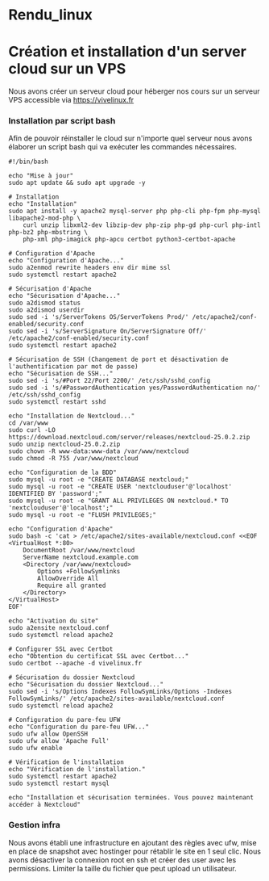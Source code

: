 # Rendu_linux

# Création et installation d'un server cloud sur un VPS


Nous avons créer un serveur cloud pour héberger nos cours sur un serveur VPS accessible via https://vivelinux.fr

### Installation par script bash

Afin de pouvoir réinstaller le cloud sur n'importe quel serveur nous avons élaborer un script bash qui va exécuter les commandes nécessaires.

```
#!/bin/bash

echo "Mise à jour"
sudo apt update && sudo apt upgrade -y

# Installation 
echo "Installation"
sudo apt install -y apache2 mysql-server php php-cli php-fpm php-mysql libapache2-mod-php \
    curl unzip libxml2-dev libzip-dev php-zip php-gd php-curl php-intl php-bz2 php-mbstring \
    php-xml php-imagick php-apcu certbot python3-certbot-apache

# Configuration d'Apache
echo "Configuration d'Apache..."
sudo a2enmod rewrite headers env dir mime ssl
sudo systemctl restart apache2

# Sécurisation d'Apache
echo "Sécurisation d'Apache..."
sudo a2dismod status
sudo a2dismod userdir
sudo sed -i 's/ServerTokens OS/ServerTokens Prod/' /etc/apache2/conf-enabled/security.conf
sudo sed -i 's/ServerSignature On/ServerSignature Off/' /etc/apache2/conf-enabled/security.conf
sudo systemctl restart apache2

# Sécurisation de SSH (Changement de port et désactivation de l'authentification par mot de passe)
echo "Sécurisation de SSH..."
sudo sed -i 's/#Port 22/Port 2200/' /etc/ssh/sshd_config
sudo sed -i 's/#PasswordAuthentication yes/PasswordAuthentication no/' /etc/ssh/sshd_config
sudo systemctl restart sshd

echo "Installation de Nextcloud..."
cd /var/www
sudo curl -LO https://download.nextcloud.com/server/releases/nextcloud-25.0.2.zip
sudo unzip nextcloud-25.0.2.zip
sudo chown -R www-data:www-data /var/www/nextcloud
sudo chmod -R 755 /var/www/nextcloud

echo "Configuration de la BDD"
sudo mysql -u root -e "CREATE DATABASE nextcloud;"
sudo mysql -u root -e "CREATE USER 'nextclouduser'@'localhost' IDENTIFIED BY 'password';"
sudo mysql -u root -e "GRANT ALL PRIVILEGES ON nextcloud.* TO 'nextclouduser'@'localhost';"
sudo mysql -u root -e "FLUSH PRIVILEGES;"

echo "Configuration d'Apache"
sudo bash -c 'cat > /etc/apache2/sites-available/nextcloud.conf <<EOF
<VirtualHost *:80>
    DocumentRoot /var/www/nextcloud
    ServerName nextcloud.example.com
    <Directory /var/www/nextcloud>
        Options +FollowSymlinks
        AllowOverride All
        Require all granted
    </Directory>
</VirtualHost>
EOF'

echo "Activation du site"
sudo a2ensite nextcloud.conf
sudo systemctl reload apache2

# Configurer SSL avec Certbot
echo "Obtention du certificat SSL avec Certbot..."
sudo certbot --apache -d vivelinux.fr

# Sécurisation du dossier Nextcloud
echo "Sécurisation du dossier Nextcloud..."
sudo sed -i 's/Options Indexes FollowSymLinks/Options -Indexes FollowSymLinks/' /etc/apache2/sites-available/nextcloud.conf
sudo systemctl reload apache2

# Configuration du pare-feu UFW
echo "Configuration du pare-feu UFW..."
sudo ufw allow OpenSSH
sudo ufw allow 'Apache Full'
sudo ufw enable

# Vérification de l'installation
echo "Vérification de l'installation."
sudo systemctl restart apache2
sudo systemctl restart mysql

echo "Installation et sécurisation terminées. Vous pouvez maintenant accéder à Nextcloud"
```

### Gestion infra

Nous avons établi une infrastructure en ajoutant des règles avec ufw, mise en place de snapshot avec hostinger pour rétablir le site en 1 seul clic.
Nous avons désactiver la connexion root en ssh et créer des user avec les permissions.
Limiter la taille du fichier que peut upload un utilisateur.

